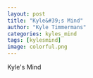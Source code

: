 ```yaml
---
layout: post
title: "Kyle&#39;s Mind"
author: "Kyle Timmermans"
categories: kyles_mind
tags: [kylesmind]
image: colorful.png
---
```


Kyle's Mind
